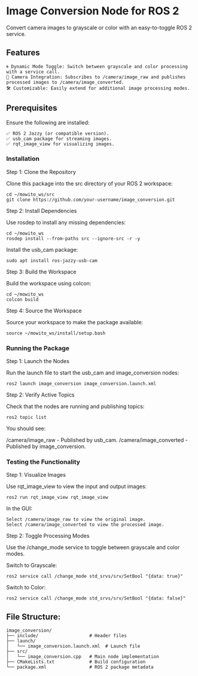 # Image Conversion Node for ROS 2

Convert camera images to grayscale or color with an easy-to-toggle ROS 2 service.
## Features

    🌀 Dynamic Mode Toggle: Switch between grayscale and color processing with a service call.
    📸 Camera Integration: Subscribes to /camera/image_raw and publishes processed images to /camera/image_converted.
    🛠 Customizable: Easily extend for additional image processing modes.

## Prerequisites

Ensure the following are installed:

    ✅ ROS 2 Jazzy (or compatible version).
    ✅ usb_cam package for streaming images.
    ✅ rqt_image_view for visualizing images.

### Installation

Step 1: Clone the Repository

Clone this package into the src directory of your ROS 2 workspace:

    cd ~/mowito_ws/src
    git clone https://github.com/your-username/image_conversion.git

Step 2: Install Dependencies

Use rosdep to install any missing dependencies:

    cd ~/mowito_ws
    rosdep install --from-paths src --ignore-src -r -y

Install the usb_cam package:

    sudo apt install ros-jazzy-usb-cam

Step 3: Build the Workspace

Build the workspace using colcon:

    cd ~/mowito_ws
    colcon build

Step 4: Source the Workspace

Source your workspace to make the package available:

    source ~/mowito_ws/install/setup.bash

### Running the Package

Step 1: Launch the Nodes

Run the launch file to start the usb_cam and image_conversion nodes:

    ros2 launch image_conversion image_conversion.launch.xml

Step 2: Verify Active Topics

Check that the nodes are running and publishing topics:

    ros2 topic list

You should see:

/camera/image_raw - Published by usb_cam.
/camera/image_converted - Published by image_conversion.

### Testing the Functionality

Step 1: Visualize Images

Use rqt_image_view to view the input and output images:

    ros2 run rqt_image_view rqt_image_view

In the GUI:

    Select /camera/image_raw to view the original image.
    Select /camera/image_converted to view the processed image.

Step 2: Toggle Processing Modes

Use the /change_mode service to toggle between grayscale and color modes.

Switch to Grayscale:

    ros2 service call /change_mode std_srvs/srv/SetBool "{data: true}"

Switch to Color:

    ros2 service call /change_mode std_srvs/srv/SetBool "{data: false}"

## File Structure:

    image_conversion/
    ├── include/                   # Header files
    ├── launch/
    │   └── image_conversion.launch.xml  # Launch file
    ├── src/
    │   └── image_conversion.cpp   # Main node implementation
    ├── CMakeLists.txt             # Build configuration
    └── package.xml                # ROS 2 package metadata


